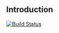 ## Introduction

[![Build Status](https://travis-ci.org/optivem/csharp-parsing.svg?branch=master)](https://travis-ci.org/optivem/csharp-parsing)